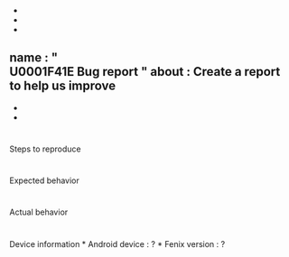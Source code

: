 -
-
-
name
:
"
\
U0001F41E
Bug
report
"
about
:
Create
a
report
to
help
us
improve
-
-
-
#
#
Steps
to
reproduce
#
#
#
Expected
behavior
#
#
#
Actual
behavior
#
#
#
Device
information
*
Android
device
:
?
*
Fenix
version
:
?
